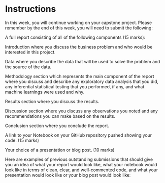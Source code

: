 # Instructions

In this week, you will continue working on your capstone project. Please remember by the end of this week, you will need to submit the following:

A full report consisting of all of the following components (15 marks):

Introduction where you discuss the business problem and who would be interested in this project.

Data where you describe the data that will be used to solve the problem and the source of the data.

Methodology section which represents the main component of the report where you discuss and describe any exploratory data analysis that you did, any inferential statistical testing that you performed, if any, and what machine learnings were used and why.

Results section where you discuss the results.

Discussion section where you discuss any observations you noted and any recommendations you can make based on the results.

Conclusion section where you conclude the report.

A link to your Notebook on your GitHub repository pushed showing your code. (15 marks)

Your choice of a presentation or blog post. (10 marks)

Here are examples of previous outstanding submissions that should give you an idea of what your report would look like, what your notebook would look like in terms of clean, clear, and well-commented code, and what your presentation would look like or your blog post would look like:
